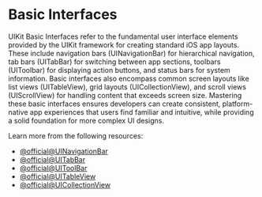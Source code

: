 # Basic Interfaces

UIKit Basic Interfaces refer to the fundamental user interface elements provided by the UIKit framework for creating standard iOS app layouts. These include navigation bars (UINavigationBar) for hierarchical navigation, tab bars (UITabBar) for switching between app sections, toolbars (UIToolbar) for displaying action buttons, and status bars for system information. Basic interfaces also encompass common screen layouts like list views (UITableView), grid layouts (UICollectionView), and scroll views (UIScrollView) for handling content that exceeds screen size. Mastering these basic interfaces ensures developers can create consistent, platform-native app experiences that users find familiar and intuitive, while providing a solid foundation for more complex UI designs.

Learn more from the following resources:

- [@official@UINavigationBar](https://developer.apple.com/documentation/uikit/uinavigationbar)
- [@official@UITabBar](https://developer.apple.com/documentation/uikit/uitabbar)
- [@official@UIToolBar](https://developer.apple.com/documentation/uikit/uitoolbar)
- [@official@UITableView](https://developer.apple.com/documentation/uikit/uitableview)
- [@official@UICollectionView](https://developer.apple.com/documentation/uikit/uicollectionview)
